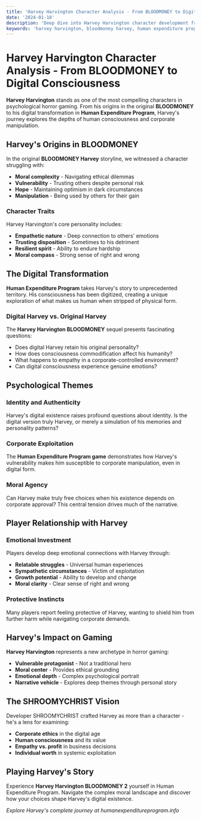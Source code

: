 ```yaml
---
title: 'Harvey Harvington Character Analysis - From BLOODMONEY to Digital Consciousness'
date: '2024-01-18'
description: 'Deep dive into Harvey Harvington character development from the original BLOODMONEY to Human Expenditure Program. Explore his psychology, motivations, and digital transformation.'
keywords: 'harvey harvington, bloodmoney harvey, human expenditure program game, harvey harvington bloodmoney, character analysis'
---
```


# Harvey Harvington Character Analysis - From BLOODMONEY to Digital Consciousness

**Harvey Harvington** stands as one of the most compelling characters in psychological horror gaming. From his origins in the original **BLOODMONEY** to his digital transformation in **Human Expenditure Program**, Harvey's journey explores the depths of human consciousness and corporate manipulation.

## Harvey's Origins in BLOODMONEY

In the original **BLOODMONEY Harvey** storyline, we witnessed a character struggling with:
- **Moral complexity** - Navigating ethical dilemmas
- **Vulnerability** - Trusting others despite personal risk
- **Hope** - Maintaining optimism in dark circumstances
- **Manipulation** - Being used by others for their gain

### Character Traits
Harvey Harvington's core personality includes:
- **Empathetic nature** - Deep connection to others' emotions
- **Trusting disposition** - Sometimes to his detriment
- **Resilient spirit** - Ability to endure hardship
- **Moral compass** - Strong sense of right and wrong

## The Digital Transformation

**Human Expenditure Program** takes Harvey's story to unprecedented territory. His consciousness has been digitized, creating a unique exploration of what makes us human when stripped of physical form.

### Digital Harvey vs. Original Harvey
The **Harvey Harvington BLOODMONEY** sequel presents fascinating questions:
- Does digital Harvey retain his original personality?
- How does consciousness commodification affect his humanity?
- What happens to empathy in a corporate-controlled environment?
- Can digital consciousness experience genuine emotions?

## Psychological Themes

### Identity and Authenticity
Harvey's digital existence raises profound questions about identity. Is the digital version truly Harvey, or merely a simulation of his memories and personality patterns?

### Corporate Exploitation
The **Human Expenditure Program game** demonstrates how Harvey's vulnerability makes him susceptible to corporate manipulation, even in digital form.

### Moral Agency
Can Harvey make truly free choices when his existence depends on corporate approval? This central tension drives much of the narrative.

## Player Relationship with Harvey

### Emotional Investment
Players develop deep emotional connections with Harvey through:
- **Relatable struggles** - Universal human experiences
- **Sympathetic circumstances** - Victim of exploitation
- **Growth potential** - Ability to develop and change
- **Moral clarity** - Clear sense of right and wrong

### Protective Instincts
Many players report feeling protective of Harvey, wanting to shield him from further harm while navigating corporate demands.

## Harvey's Impact on Gaming

**Harvey Harvington** represents a new archetype in horror gaming:
- **Vulnerable protagonist** - Not a traditional hero
- **Moral center** - Provides ethical grounding
- **Emotional depth** - Complex psychological portrait
- **Narrative vehicle** - Explores deep themes through personal story

## The SHROOMYCHRIST Vision

Developer SHROOMYCHRIST crafted Harvey as more than a character - he's a lens for examining:
- **Corporate ethics** in the digital age
- **Human consciousness** and its value
- **Empathy vs. profit** in business decisions
- **Individual worth** in systemic exploitation

## Playing Harvey's Story

Experience **Harvey Harvington BLOODMONEY 2** yourself in Human Expenditure Program. Navigate the complex moral landscape and discover how your choices shape Harvey's digital existence.

*Explore Harvey's complete journey at humanexpenditureprogram.info*